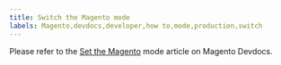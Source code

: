 ```yaml
---
title: Switch the Magento mode
labels: Magento,devdocs,developer,how to,mode,production,switch
---
```


Please refer to the [Set the Magento](https://devdocs.magento.com/guides/v2.2/config-guide/cli/config-cli-subcommands-mode.html) mode article on Magento Devdocs. 